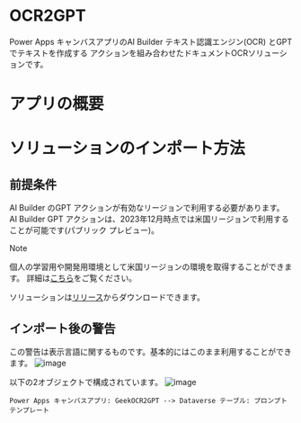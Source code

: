# OCR2GPT
Power Apps キャンバスアプリのAI Builder テキスト認識エンジン(OCR) とGPT でテキストを作成する アクションを組み合わせたドキュメントOCRソリューションです。

# アプリの概要

# ソリューションのインポート方法

## 前提条件
AI Builder のGPT アクションが有効なリージョンで利用する必要があります。
AI Builder GPT アクションは、2023年12月時点では米国リージョンで利用することが可能です(パブリック プレビュー)。

> [!NOTE]
> 個人の学習用や開発用環境として米国リージョンの環境を取得することができます。
> 詳細は[こちら](https://learn.microsoft.com/ja-jp/power-apps/maker/maker-create-environment)をご覧ください。

ソリューションは[リリース]()からダウンロードできます。

## インポート後の警告
この警告は表示言語に関するものです。基本的にはこのまま利用することができます。
![image](https://github.com/geekfujiwara/OCR2GPT/assets/96101315/47bd2f63-fff8-461a-a41e-39e1cb555561)

以下の2オブジェクトで構成されています。
![image](https://github.com/geekfujiwara/OCR2GPT/assets/96101315/dd571dfd-f4da-41c1-80e8-fb2a659404bc)

```mermaid
Power Apps キャンバスアプリ: GeekOCR2GPT --> Dataverse テーブル: プロンプトテンプレート
```
